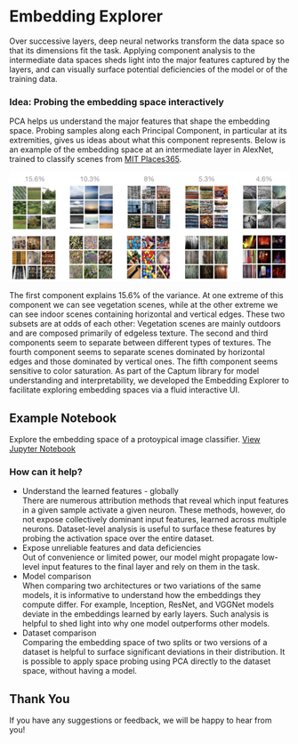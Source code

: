 # Embedding Explorer


Over successive layers, deep neural networks transform the data space so that its dimensions fit the task. Applying component analysis to the intermediate data spaces sheds light into the major features captured by the layers, and can visually surface potential deficiencies of the model or of the training data. 


### Idea: Probing the embedding space interactively

PCA helps us understand the major features that shape the embedding space. Probing samples along each Principal Component, in particular at its extremities, gives us ideas about what this component represents. Below is an example of the embedding space at an intermediate layer in AlexNet, trained to classify scenes from [MIT Places365](http://places2.csail.mit.edu/). 

<p align="center">
<img src="/sample_imgs/PCA_on_Places365_AlexNet.jpg" alt="drawing" width="700"/>
</p>

The first component explains 15.6% of the variance. At one extreme of this component we can see vegetation scenes, while at the other extreme we can see indoor scenes containing horizontal and vertical edges. These two subsets are at odds of each other: Vegetation scenes are mainly outdoors and are composed primarily of edgeless texture.
The second and third components seem to separate between different types of textures. The fourth component seems to separate scenes dominated by horizontal edges and those dominated by vertical ones. The fifth component seems sensitive to color saturation. 
As part of the Captum library for model understanding and interpretability, we developed the Embedding Explorer to facilitate exploring embedding spaces via a fluid interactive UI.

## Example Notebook
Explore the embedding space of a protoypical image classifier.
[View Jupyter Notebook](https://colab.research.google.com/drive/1NdVAR4b1cwVeibxbh2_q6RVcO3ilaYca?usp=sharing#scrollTo=d4UkWTvB-B5N)


### How can it help?
* Understand the learned features - globally <br>
There are numerous attribution methods that reveal which input features in a given sample activate a given neuron. These methods, however, do not expose collectively dominant input features, learned across multiple neurons. Dataset-level analysis is useful to surface these features by probing the activation space over the entire dataset.
* Expose unreliable features and data deficiencies <br>
Out of convenience or limited power, our model might propagate low-level input features to the final layer and rely on them in the task.
* Model comparison <br>
When comparing two architectures or two variations of the same models, it is informative to understand how the embeddings they compute differ. For example, Inception, ResNet, and VGGNet models deviate in the embeddings learned by early layers. Such analysis is helpful to shed light into why one model outperforms other models.  
* Dataset comparison <br>
Comparing the embedding space of two splits or two versions of a dataset is helpful to surface significant deviations in their distribution. It is possible to apply space probing using PCA directly to the dataset space, without having a model.


## Thank You

If you have any suggestions or feedback, we will be happy to hear from you!
